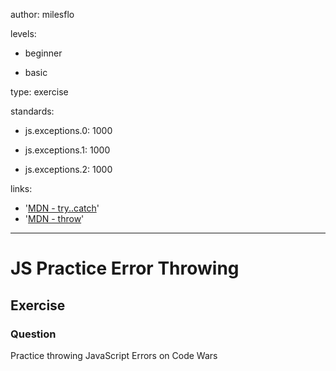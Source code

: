 author: milesflo

levels:

  - beginner

  - basic

type: exercise

standards:

  - js.exceptions.0: 1000

  - js.exceptions.1: 1000

  - js.exceptions.2: 1000

links:

  - '[MDN - try..catch](https://developer.mozilla.org/en-US/docs/Web/JavaScript/Reference/Statements/try...catch)'
  - '[MDN - throw](https://developer.mozilla.org/en-US/docs/Web/JavaScript/Reference/Statements/throw)'
---
# JS Practice Error Throwing
## Exercise
### Question

Practice throwing JavaScript Errors on Code Wars
